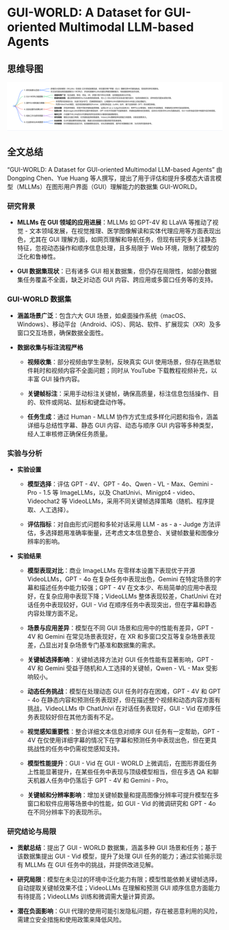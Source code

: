 # GUI-WORLD: A Dataset for GUI-oriented Multimodal LLM-based Agents

## 思维导图
![思维导图](/imgs/GUI-WORLD-A-Dataset-for-GUI-oriented-Multimodal-LLM-based-Agents.jpg)

## 全文总结
“GUI-WORLD: A Dataset for GUI-oriented Multimodal LLM-based Agents” 由 Dongping Chen、Yue Huang 等人撰写，提出了用于评估和提升多模态大语言模型（MLLMs）在图形用户界面（GUI）理解能力的数据集 GUI-WORLD。

### 研究背景

- **MLLMs 在 GUI 领域的应用进展**：MLLMs 如 GPT-4V 和 LLaVA 等推动了视觉 - 文本领域发展，在视觉推理、医学图像解读和实体代理应用等方面表现出色，尤其在 GUI 理解方面，如网页理解和导航任务，但现有研究多关注静态特征，忽视动态操作和顺序信息处理，且多局限于 Web 环境，限制了模型的泛化和鲁棒性。

- **GUI 数据集现状**：已有诸多 GUI 相关数据集，但仍存在局限性，如部分数据集任务覆盖不全面，缺乏对动态 GUI 内容、跨应用或多窗口任务等的支持。

### GUI-WORLD 数据集

- **涵盖场景广泛**：包含六大 GUI 场景，如桌面操作系统（macOS、Windows）、移动平台（Android、iOS）、网站、软件、扩展现实（XR）及多窗口交互场景，确保数据全面性。

- **数据收集与标注流程严格**

  - **视频收集**：部分视频由学生录制，反映真实 GUI 使用场景，但存在熟悉软件耗时和视频内容不全面问题；同时从 YouTube 下载教程视频补充，以丰富 GUI 操作内容。

  - **关键帧标注**：采用手动标注关键帧，确保高质量，标注信息包括操作、目的、软件或网站、鼠标和键盘动作等。

  - **任务生成**：通过 Human - MLLM 协作方式生成多样化问题和指令，涵盖详细与总结性字幕、静态 GUI 内容、动态与顺序 GUI 内容等多种类型，经人工审核修正确保任务质量。

### 实验与分析

- **实验设置**

  - **模型选择**：评估 GPT - 4V、GPT - 4o、Qwen - VL - Max、Gemini - Pro - 1.5 等 ImageLLMs，以及 ChatUnivi、Minigpt4 - video、Videochat2 等 VideoLLMs，采用不同关键帧选择策略（随机、程序提取、人工选择）。

  - **评估指标**：对自由形式问题和多轮对话采用 LLM - as - a - Judge 方法评估，多选择题用准确率衡量，还考虑文本信息整合、关键帧数量和图像分辨率的影响。

- **实验结果**

  - **模型表现对比**：商业 ImageLLMs 在零样本设置下表现优于开源 VideoLLMs，GPT - 4o 在复杂任务中表现出色，Gemini 在特定场景的字幕和描述任务中能力较强；GPT - 4V 在文本少、布局简单的应用中表现好，在复杂应用中表现下降；VideoLLMs 整体表现较差，ChatUnivi 在对话任务中表现较好，GUI - Vid 在顺序任务中表现突出，但在字幕和静态内容处理方面不足。

  - **场景与应用差异**：模型在不同 GUI 场景和应用中的性能有差异，GPT - 4V 和 Gemini 在常见场景表现好，在 XR 和多窗口交互等复杂场景表现差，凸显出对复杂场景专门基准和数据集的需求。

  - **关键帧选择影响**：关键帧选择方法对 GUI 任务性能有显著影响，GPT - 4V 和 Gemini 受益于随机和人工选择的关键帧，Qwen - VL - Max 受影响较小。

  - **动态任务挑战**：模型在处理动态 GUI 任务时存在困难，GPT - 4V 和 GPT - 4o 在静态内容和预测任务表现好，但在描述整个视频和动态内容方面有挑战，VideoLLMs 中 ChatUnivi 在对话任务表现好，GUI - Vid 在顺序任务表现较好但在其他方面有不足。

  - **视觉感知重要性**：整合详细文本信息对顺序 GUI 任务有一定帮助，GPT - 4V 在仅使用详细字幕的情况下在字幕和预测任务中表现出色，但在更具挑战性的任务中仍需视觉感知支持。

  - **模型性能提升**：GUI - Vid 在 GUI - WORLD 上微调后，在图形界面任务上性能显著提升，在某些任务中表现与顶级模型相当，但在多选 QA 和聊天机器人任务中仍落后于 GPT - 4V 和 Gemini - Pro。

  - **关键帧和分辨率影响**：增加关键帧数量和提高图像分辨率可提升模型在多窗口和软件应用等场景中的性能，如 GUI - Vid 的微调研究和 GPT - 4o 在不同分辨率下的表现所示。

### 研究结论与局限

- **贡献总结**：提出了 GUI - WORLD 数据集，涵盖多种 GUI 场景和任务；基于该数据集提出 GUI - Vid 模型，提升了处理 GUI 任务的能力；通过实验揭示现有 MLLMs 在 GUI 任务中的挑战，并提供改进见解。

- **研究局限**：模型在未见过的环境中泛化能力有限；模型性能依赖关键帧选择，自动提取关键帧效果不佳；VideoLLMs 在理解和预测 GUI 顺序信息方面能力有待提高；VideoLLMs 训练和微调需大量计算资源。

- **潜在负面影响**：GUI 代理的使用可能引发隐私问题，存在被恶意利用的风险，需建立安全措施和使用政策来降低风险。
